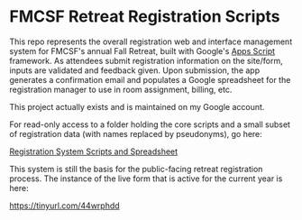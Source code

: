 # FMCSF Retreat Registration Scripts

This repo represents the overall registration web and interface management system for FMCSF's annual Fall Retreat, built with Google's [Apps Script](https://developers.google.com/apps-script) framework. 
As attendees submit registration information on the site/form, inputs are validated and feedback given.
Upon submission, the app generates a confirmation email and populates a Google spreadsheet for the registration
manager to use in room assignment, billing, etc.

This project actually exists and is maintained on my Google account. 

For read-only access to a folder holding the core scripts and a small subset of registration data (with names replaced by pseudonyms), go here:

[Registration System Scripts and Spreadsheet]()

This system is still the basis for the public-facing retreat registration process. The instance of the live form that is active for the current year is here:

https://tinyurl.com/44wrphdd
